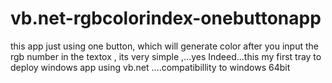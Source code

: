 # vb.net-rgbcolorindex-onebuttonapp

this app just using one button, which will generate color after you input the rgb number in the textox , its very simple ,...yes Indeed...this my first tray to deploy windows app using vb.net ....compatibillity to windows 64bit

